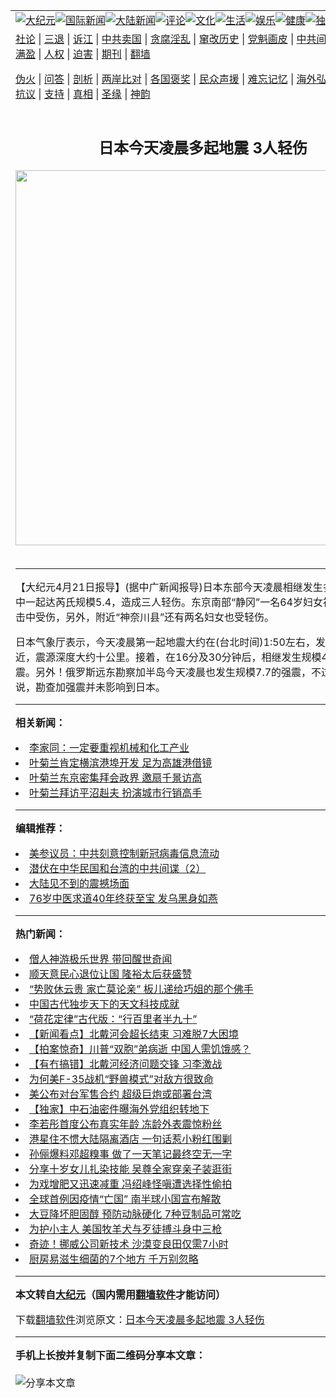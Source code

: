 <a name="1" id="1" target="_blank"></a><span id="1"></span>
<table align=center border="0"><tr><td colspan="2" VALIGN=TOP><a href="https://github.com/ucfrfg374/djy/blob/master/gb/nsc413.md#1"><img src="https://raw.githubusercontent.com/ucfrfg374/www/master/t/djy/1.jpg" title="大纪元"></a><a href="https://github.com/ucfrfg374/djy/blob/master/gb/n24hr.md#1"><img src="https://raw.githubusercontent.com/ucfrfg374/www/master/t/djy/3.jpg" title="国际新闻"></a><a href="https://github.com/ucfrfg374/djy/blob/master/gb/nsc413.md#1"><img src="https://raw.githubusercontent.com/ucfrfg374/www/master/t/djy/4.jpg" title="大陆新闻"></a><a href="https://github.com/ucfrfg374/djy/blob/master/gb/news392.md#1"><img src="https://raw.githubusercontent.com/ucfrfg374/www/master/t/djy/5.jpg" title="评论"></a><a href="https://github.com/ucfrfg374/djy/blob/master/gb/news2007.md#1"><img src="https://raw.githubusercontent.com/ucfrfg374/www/master/t/djy/6.jpg" title="文化"></a><a href="https://github.com/ucfrfg374/djy/blob/master/gb/news2008.md#1"><img src="https://raw.githubusercontent.com/ucfrfg374/www/master/t/djy/7.jpg" title="生活"></a><a href="https://github.com/ucfrfg374/djy/blob/master/gb/ncyule.md#1"><img src="https://raw.githubusercontent.com/ucfrfg374/www/master/t/djy/8.jpg" title="娱乐"></a><a href="https://github.com/ucfrfg374/djy/blob/master/gb/nsc1002.md#1"><img src="https://raw.githubusercontent.com/ucfrfg374/www/master/t/djy/9.jpg" title="健康"><a href="https://github.com/ucfrfg374/djy/blob/master/gb/nf6092.md#1"><img src="https://raw.githubusercontent.com/ucfrfg374/www/master/t/djy/10a.jpg" title="独家"></a><a href="https://github.com/ucfrfg374/djy/blob/master/gb/nf4514.md#1"><img src="https://raw.githubusercontent.com/ucfrfg374/www/master/t/djy/12a.jpg" title="头条"></a></td></tr>
<tr><td colspan="2" VALIGN=TOP><a target="_blank" href="https://github.com/ucfrfg374/djy/blob/master/gb/9p.md#1">社论</a> | <a target="_blank" href="https://github.com/ucfrfg374/djy/blob/master/gb/nf5657.md#1">三退</a> | <a target="_blank" href="https://github.com/ucfrfg374/djy/blob/master/gb/nf6124.md#1">诉江</a> | <a target="_blank" href="https://github.com/ucfrfg374/djy/blob/master/gb/nf1176117.md#1">中共卖国</a> | <a target="_blank" href="https://github.com/ucfrfg374/djy/blob/master/gb/nf5773.md#1">贪腐淫乱</a> | <a target="_blank" href="https://github.com/ucfrfg374/djy/blob/master/gb/nf1176115.md#1">窜改历史</a> | <a target="_blank" href="https://github.com/ucfrfg374/djy/blob/master/gb/nf1176107.md#1">党魁画皮</a> | <a target="_blank" href="https://github.com/ucfrfg374/djy/blob/master/gb/nf1320400.md#1">中共间谍</a> | <a target="_blank" href="https://github.com/ucfrfg374/djy/blob/master/gb/nf1176114.md#1">破坏传统</a> | <a target="_blank" href="https://github.com/ucfrfg374/ntdtv/blob/master/gb/prog447_1.md#1">恶贯满盈</a> | <a target="_blank" href="https://github.com/ucfrfg374/djy/blob/master/gb/ncid278.md#1">人权</a> | <a target="_blank" href="https://github.com/ucfrfg374/djy/blob/master/gb/nf1176111.md#1">迫害</a> | <a target="_blank" href="https://gitlab.com/szzdlab/mh-qikan/blob/master/README.md#1">期刊</a> | <a target="_blank" href="https://github.com/ucfrfg374/www/blob/master/README.md?zsrh#8">翻墙</a></p><p><a target="_blank" href="https://github.com/ucfrfg374/djy/blob/master/gb/nf5562.md#1">伪火</a> | <a target="_blank" href="https://github.com/ucfrfg374/djy/blob/master/gb/nf4378.md#1">问答</a> | <a target="_blank" href="https://github.com/ucfrfg374/djy/blob/master/gb/nf5792.md#1">剖析</a> | <a target="_blank" href="https://github.com/ucfrfg374/djy/blob/master/gb/nf5735.md#1">两岸比对</a> | <a target="_blank" href="https://github.com/ucfrfg374/djy/blob/master/gb/nf6119.md#1">各国褒奖</a> | <a target="_blank" href="https://github.com/ucfrfg374/djy/blob/master/gb/nf6120.md#1">民众声援</a> | <a target="_blank" href="https://github.com/ucfrfg374/djy/blob/master/gb/nf1188594.md#1">难忘记忆</a> | <a target="_blank" href="https://github.com/ucfrfg374/djy/blob/master/gb/nf3180.md#1">海外弘传</a> | <a target="_blank" href="https://github.com/ucfrfg374/djy/blob/master/gb/nf5410.md#1">万人上访</a> | <a target="_blank" href="https://github.com/ucfrfg374/ntdtv/blob/master/gb/prog1530_1.md#1">和平抗议</a> | <a target="_blank" href="https://github.com/ucfrfg374/djy/blob/master/gb/nf4386.md#1">支持</a> | <a target="_blank" href="https://github.com/ucfrfg374/djy/blob/master/gb/nf4389.md#1">真相</a> | <a target="_blank" href="https://github.com/ucfrfg374/djy/blob/master/gb/nf5790.md#1">圣缘</a> | <a target="_blank" href="https://github.com/ucfrfg374/djy/blob/master/gb/nf4786.md#1">神韵</a></td></tr>
<tr><td VALIGN=TOP width="626"><h2 align=center>日本今天凌晨多起地震  3人轻伤</h2>
<img width="600" src="https://i.epochtimes.com/assets/uploads/2020/08/us-HongKong-officials-sanction-ccp_1200x800-320x200.jpg" />
<h6></h6>
<hr>
	<p>【大纪元4月21日报导】(据中广新闻报导)<ahref="https://github.com/ucfrfg374/djy/blob/master/gb/tag/%E6%97%A5%E6%9C%AC.md#1">日本</a>东部今天凌晨相继发生多起<ahref="https://github.com/ucfrfg374/djy/blob/master/gb/tag/%E5%9C%B0%E9%9C%87.md#1">地震</a>，其中一起达芮氏规模5.4，造成三人轻伤。东京南部“静冈”一名64岁妇女被摔落的抽屉击中受伤，另外，附近“神奈川县”还有两名妇女也受轻伤。</p>
<p><ahref="https://github.com/ucfrfg374/djy/blob/master/gb/tag/%E6%97%A5%E6%9C%AC.md#1">日本</a>气象厅表示，今天凌晨第一起<ahref="https://github.com/ucfrfg374/djy/blob/master/gb/tag/%E5%9C%B0%E9%9C%87.md#1">地震</a>大约在(台北时间)1:50左右，发生伊豆半岛附近，震源深度大约十公里。接着，在16分及30分钟后，相继发生规模4.0及4.5的地震。另外！俄罗斯远东勘察加半岛今天凌晨也发生规模7.7的强震，不过，日本官员说，勘查加强震并未影响到日本。</p>
	
<hr>


<strong>相关新闻：</strong>
<li><a href="https://github.com/ucfrfg374/djy/blob/master/gb/6/9/20/n1236044.md#1">李家同：一定要重视机械和化工产业</a></li>
<li><a href="https://github.com/ucfrfg374/djy/blob/master/gb/6/4/20/n1293722.md#1">叶菊兰肯定横滨港埠开发  足为高雄港借镜</a></li>
<li><a href="https://github.com/ucfrfg374/djy/blob/master/gb/6/4/20/n1293726.md#1">叶菊兰东京密集拜会政界  邀扇千景访高</a></li>
<li><a href="https://github.com/ucfrfg374/djy/blob/master/gb/6/4/20/n1293729.md#1">叶菊兰拜访平沼赳夫  扮演城市行销高手</a></li>
<hr>


<strong>编辑推荐：</strong>
<li><a href="https://github.com/onzhi266/djy/blob/master/gb/20/2/22/n11887949.md#1">美参议员：中共刻意控制新冠病毒信息流动</a></li>
<li><a href="https://github.com/tsiac2612/djy/blob/master/gb/18/10/22/n10801600.md#1" target="_blank">潜伏在中华民国和台湾的中共间谍（2）</a></li><li><a href="https://github.com/ucfrfg374/djy/blob/master/gb/13/11/27/n4020290.md?dfh#1" target="_blank">大陆见不到的震撼场面</a></li><li><a href="https://github.com/tsiac2612/djy/blob/master/gb/16/12/11/n8581915.md#1" target="_blank">76岁中医求道40年终获至宝 发乌黑身如燕</a></li>
<hr>

<strong>热门新闻：</strong>
<li><a href="https://github.com/ucfrfg374/djy/blob/master/gb/20/8/6/n12311908.md#1">僧人神游极乐世界 带回醒世奇闻</a></li>
<li><a href="https://github.com/ucfrfg374/djy/blob/master/gb/20/8/6/n12310782.md#1">顺天意民心退位让国 隆裕太后获盛赞</a></li>
<li><a href="https://github.com/ucfrfg374/djy/blob/master/gb/20/6/7/n12168858.md#1">“势败休云贵  家亡莫论亲”  板儿递给巧姐的那个佛手</a></li>
<li><a href="https://github.com/ucfrfg374/djy/blob/master/gb/20/8/8/n12316046.md#1">中国古代独步天下的天文科技成就</a></li>
<li><a href="https://github.com/ucfrfg374/djy/blob/master/gb/20/8/4/n12306294.md#1">“荷花定律”古代版：“行百里者半九十”</a></li>
<li><a href="https://github.com/ucfrfg374/djy/blob/master/gb/20/8/17/n12338272.md#1">【新闻看点】北戴河会超长结束 习难脱7大困境</a></li>
<li><a href="https://github.com/ucfrfg374/djy/blob/master/gb/20/8/17/n12336516.md#1">【拍案惊奇】川普“双胞”弟病逝 中国人需饥饿感？</a></li>
<li><a href="https://github.com/ucfrfg374/djy/blob/master/gb/20/8/17/n12338004.md#1">【有冇搞错】北戴河经济问题交锋 习李激战</a></li>
<li><a href="https://github.com/ucfrfg374/djy/blob/master/gb/20/8/15/n12332658.md#1">为何美F-35战机“野兽模式”对敌方很致命</a></li>
<li><a href="https://github.com/ucfrfg374/djy/blob/master/gb/20/8/16/n12335764.md#1">美公布对台军售合约 超级巨炮或部署台湾</a></li>
<li><a href="https://github.com/ucfrfg374/djy/blob/master/gb/20/8/14/n12332073.md#1">【独家】中石油密件曝海外党组织转地下</a></li>
<li><a href="https://github.com/ucfrfg374/djy/blob/master/gb/20/8/16/n12335475.md#1">李若彤首度公布真实年龄 冻龄外表震惊粉丝</a></li>
<li><a href="https://github.com/ucfrfg374/djy/blob/master/gb/20/8/17/n12338032.md#1">港星住不惯大陆隔离酒店 一句话惹小粉红围剿</a></li>
<li><a href="https://github.com/ucfrfg374/djy/blob/master/gb/20/8/17/n12338375.md#1">孙俪爆料邓超糗事 做了一天笔记最终空无一字</a></li>
<li><a href="https://github.com/ucfrfg374/djy/blob/master/gb/20/8/16/n12335889.md#1">分享十岁女儿扎染技能 吴尊全家穿亲子装逛街</a></li>
<li><a href="https://github.com/ucfrfg374/djy/blob/master/gb/20/8/16/n12335654.md#1">为戏增肥又迅速减重 冯绍峰怪嗔遭选择性偷拍</a></li>
<li><a href="https://github.com/ucfrfg374/djy/blob/master/gb/20/8/16/n12334408.md#1">全球首例因疫情“亡国” 南半球小国宣布解散</a></li>
<li><a href="https://github.com/ucfrfg374/djy/blob/master/gb/20/8/15/n12333887.md#1">大豆降坏胆固醇 预防动脉硬化 7种豆制品可常吃</a></li>
<li><a href="https://github.com/ucfrfg374/djy/blob/master/gb/20/8/16/n12335214.md#1">为护小主人 美国牧羊犬与歹徒搏斗身中三枪</a></li>
<li><a href="https://github.com/ucfrfg374/djy/blob/master/gb/20/8/17/n12336793.md#1">奇迹！挪威公司新技术 沙漠变良田仅需7小时</a></li>
<li><a href="https://github.com/ucfrfg374/djy/blob/master/gb/20/8/12/n12324665.md#1">厨房易滋生细菌的7个地方 千万别忽略</a></li>
<hr>

<strong>本文转自<a href="https://www.epochtimes.com">大纪元</a>（国内需用<a href="https://github.com/ucfrfg374/www/blob/master/README.md#8">翻墙软件</a>才能访问）</strong><p>下载<a href="https://github.com/ucfrfg374/www/blob/master/README.md#8">翻墙软件</a>浏览原文：<a href="https://www.epochtimes.com/gb/6/4/21/n1294509.htm">日本今天凌晨多起地震  3人轻伤</a></p><hr>

<strong>手机上长按并复制下面二维码分享本文章：</strong><br><br><img src="http://www.szzd.org/v.php?action=qrcode&url=https://github.com/ucfrfg374/djy/blob/master/gb/6/4/21/n1294509.md%231" title="分享本文章"></td><td VALIGN=TOP><a href="https://github.com/ucfrfg374/djy/blob/master/gb/16/1/21/n4622075.md?dfh#1" target="_blank"><img src="https://raw.githubusercontent.com/ucfrfg374/djy/master/gb/300/wei-f1.jpg" title="中共的伪火骗局"  alt="中共的伪火骗局"></a><br><a href="https://github.com/ucfrfg374/www/blob/master/README.md?dfh#9" target="_blank"><img src="https://raw.githubusercontent.com/ucfrfg374/djy/master/gb/300/yong-h.jpg" title="永恒的见证"  alt="永恒的见证"></a><br><a href="https://github.com/ucfrfg374/djy/blob/master/gb/13/9/29/n3974789.md?dfh#1" target="_blank"><img src="https://raw.githubusercontent.com/ucfrfg374/djy/master/gb/300/shang-lnz.jpg" title="善良女子被中共投男牢"  alt="善良女子被中共投男牢"></a><br><a href="https://github.com/ucfrfg374/djy/blob/master/gb/16/3/16/n4663449.md?dfh#1" target="_blank"><img src="https://raw.githubusercontent.com/ucfrfg374/djy/master/gb/300/huo-z3.jpg" title="警卫目击活摘器官"  alt="警卫目击活摘器官"></a><br><a href="https://github.com/ucfrfg374/djy/blob/master/gb/16/8/7/n8177641.md?dfh#1" target="_blank"><img src="https://raw.githubusercontent.com/ucfrfg374/djy/master/gb/300/huo-z4.jpg" title="证人描述活摘恐怖"  alt="证人描述活摘恐怖"></a><br><a href="https://github.com/ucfrfg374/djy/blob/master/gb/10/4/19/n2881569.md?dfh#1" target="_blank"><img src="https://raw.githubusercontent.com/ucfrfg374/djy/master/gb/300/huo-z1.jpg" title="揭开活摘器官黑幕"  alt="揭开活摘器官黑幕"></a><br><a href="https://github.com/ucfrfg374/djy/blob/master/gb/10/11/7/n3077476.md?dfh#1" target="_blank"><img src="https://raw.githubusercontent.com/ucfrfg374/djy/master/gb/300/ma-ks.jpg" title="马克思的成魔之路"  alt="马克思的成魔之路"></a><br><a href="https://github.com/ucfrfg374/djy/blob/master/gb/14/6/9/n4173977.md?dfh#1" target="_blank"><img src="https://raw.githubusercontent.com/ucfrfg374/djy/master/gb/300/chang-zs.jpg" title="藏字石 蕴天机"  alt="藏字石 蕴天机"></a><br><a href="https://github.com/ucfrfg374/djy/blob/master/gb/18/5/10/n10381511.md?dfh#1" target="_blank"><img src="https://raw.githubusercontent.com/ucfrfg374/djy/master/gb/300/st1.jpg" title="关注3亿人三退"  alt="关注3亿人三退"></a><br><a href="https://github.com/ucfrfg374/djy/blob/master/gb/18/3/21/n10237682.md?dfh#1" target="_blank"><img src="https://raw.githubusercontent.com/ucfrfg374/djy/master/gb/300/jie-t.jpg" title="解体中共复兴中华"  alt="解体中共复兴中华"></a><br><a href="https://github.com/ucfrfg374/djy/blob/master/gb/9/2/9/n2422991.md?dfh#1" target="_blank"><img src="https://raw.githubusercontent.com/ucfrfg374/djy/master/gb/300/gao-zs.jpg" title="中共迫害良心律师"  alt="中共迫害良心律师"></a><br><a href="https://github.com/ucfrfg374/djy/blob/master/gb/18/12/9/n10900044.md?dfh#1" target="_blank"><img src="https://raw.githubusercontent.com/ucfrfg374/djy/master/gb/300/sj1.jpg" title="303万人举报江泽民"  alt="303万人举报江泽民"></a><br><a href="https://github.com/ucfrfg374/djy/blob/master/gb/18/8/28/n10672014.md?dfh#1" target="_blank"><img src="https://raw.githubusercontent.com/ucfrfg374/djy/master/gb/300/sj2.jpg" title="这些官员为何起诉江泽民"  alt="这些官员为何起诉江泽民"></a><br><a href="https://github.com/ucfrfg374/djy/blob/master/gb/8/12/18/n2367165.md?dfh#1" target="_blank"><img src="https://raw.githubusercontent.com/ucfrfg374/djy/master/gb/300/liangan.jpg" title="海峡两岸的强烈对比"  alt="海峡两岸的强烈对比"></a><br><a href="https://github.com/ucfrfg374/djy/blob/master/gb/15/12/10/n4593139.md?dfh#1" target="_blank"><img src="https://raw.githubusercontent.com/ucfrfg374/djy/master/gb/300/jia-ndzl.jpg" title="加拿大总理的贺信"  alt="加拿大总理的贺信"></a><br><a href="https://github.com/ucfrfg374/djy/blob/master/gb/11/6/17/n3289382.md?dfh#1" target="_blank"><img src="https://raw.githubusercontent.com/ucfrfg374/djy/master/gb/300/xiao-wd.jpg" title="探寻真相兼听则明"  alt="探寻真相兼听则明"></a><br><a href="https://github.com/ucfrfg374/djy/blob/master/gb/18/10/27/n10812623.md?dfh#1" target="_blank"><img src="https://raw.githubusercontent.com/ucfrfg374/djy/master/gb/300/yindu.jpg" title="印度媒体报道东方"  alt="印度媒体报道东方"></a><br><a href="https://github.com/ucfrfg374/djy/blob/master/gb/18/6/9/n10469652.md?dfh#1" target="_blank"><img src="https://raw.githubusercontent.com/ucfrfg374/djy/master/gb/300/xie-j.jpg" title="不一样的海外校园"  alt="不一样的海外校园"></a><br><a href="https://github.com/ucfrfg374/djy/blob/master/gb/7/4/5/n1669415.md?dfh#1" target="_blank"><img src="https://raw.githubusercontent.com/ucfrfg374/djy/master/gb/300/li-up.jpg" title="从大师到徒弟的传奇"  alt="从大师到徒弟的传奇"></a><br><a href="https://github.com/ucfrfg374/djy/blob/master/gb/17/5/26/n9191512.md?dfh#1" target="_blank"><img src="https://raw.githubusercontent.com/ucfrfg374/djy/master/gb/300/zfl2.jpg" title="亿万人与东方一本奇书"  alt="亿万人与东方一本奇书"></a><br><a href="https://github.com/ucfrfg374/djy/blob/master/gb/13/11/27/n4020290.md?dfh#1" target="_blank"><img src="https://raw.githubusercontent.com/ucfrfg374/djy/master/gb/300/zhen-h.jpg" title="大陆见不到的震撼场面"  alt="大陆见不到的震撼场面"></a><br><a href="https://github.com/ucfrfg374/djy/blob/master/gb/15/7/17/n4482910.md?dfh#1" target="_blank"><img src="https://raw.githubusercontent.com/ucfrfg374/djy/master/gb/300/dalu-sk.jpg" title="人心向善 大陆当初盛况"  alt="人心向善 大陆当初盛况"></a><br><a href="https://github.com/ucfrfg374/djy/blob/master/gb/19/1/5/n10955468.md?dfh#1" target="_blank"><img src="https://raw.githubusercontent.com/ucfrfg374/djy/master/gb/300/zfl1.jpg" title="追寻真理 这书讲什么"  alt="追寻真理 这书讲什么"></a><br><a href="https://github.com/ucfrfg374/www/blob/master/README.md?dfh#1" target="_blank"><img src="https://raw.githubusercontent.com/ucfrfg374/djy/master/gb/300/fq1.jpg" title="下载免费翻墙软件"  alt="下载免费翻墙软件"></a><br></td></tr></table>
